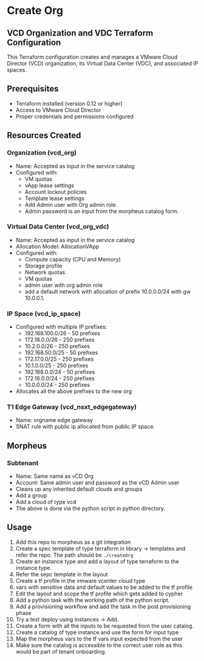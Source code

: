 # Create Org
## VCD Organization and VDC Terraform Configuration

This Terraform configuration creates and manages a VMware Cloud Director (VCD) organization, its Virtual Data Center (VDC), and associated IP spaces.

## Prerequisites

- Terraform installed (version 0.12 or higher)
- Access to VMware Cloud Director
- Proper credentials and permissions configured

## Resources Created

### Organization (vcd_org)
- Name: Accepted as input in the service catalog
- Configured with:
  - VM quotas
  - vApp lease settings
  - Account lockout policies
  - Template lease settings
  - Add Admin user with Org admin role. 
  - Admin password is an input from the morpheus catalog form.

### Virtual Data Center (vcd_org_vdc)
- Name: Accepted as input in the service catalog
- Allocation Model: AllocationVApp
- Configured with:
  - Compute capacity (CPU and Memory)
  - Storage profile
  - Network quotas
  - VM quotas
  - admin user with org admin role
  - add a default network with allocation of prefix 10.0.0.0/24 with gw 10.0.0.1.


### IP Space (vcd_ip_space)
- Configured with multiple IP prefixes:
  - 192.168.100.0/26 - 50 prefixes
  - 172.18.0.0/26 - 250 prefixes
  - 10.2.0.0/26 - 250 prefixes
  - 192.168.50.0/25 - 50 prefixes
  - 172.17.0.0/25 - 250 prefixes
  - 10.1.0.0/25 - 250 prefixes
  - 192.168.0.0/24 - 50 prefixes
  - 172.16.0.0/24 - 250 prefixes
  - 10.0.0.0/24 - 250 prefixes
- Allocates all the above prefixes to the new org

### T1 Edge Gateway (vcd_nsxt_edgegateway)
- Name: orgname edge gateway
- SNAT rule with public ip allocated from public IP space.

## Morpheus 
### Subtenant 
  - Name: Same name as vCD Org
  - Account: Same admin user and password as the vCD Admin user
  - Cleans up any inherited default clouds and groups
  - Add a group 
  - Add a cloud of type vcd
- The above is done via the python script in python directory.

## Usage

1. Add this repo to morpheus as a git integration
2. Create a spec template of type terraform in library -> templates and refer the repo. The path should be ```./createOrg```
3. Create an instance type and add a layout of type terraform to the instance type.
4. Refer the sepc template in the layout
5. Create a tf profile in the vmware vcenter cloud type
6. vars with sensitive data and default values to be added to the tf profile
7. Edit the layout and scope the tf profile which gets added to cypher
8. Add a python task with the working path of the python script.
9. Add a provisioning workflow and add the task in the post provisioning phase
10. Try a test deploy using Instances -> Add.
11. Create a form with all the inputs to be requested from the user catalog.
12. Create a catalog of type instance and use the form for input type
13. Map the morpheus vars to the tf vars input expected from the user
14. Make sure the catalog is accessible to the correct user role as this would be part of tenant onboarding.

